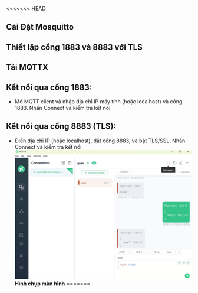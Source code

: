 <<<<<<< HEAD
## Cài Đặt Mosquitto
## Thiết lập cổng 1883 và 8883 với TLS 
## Tải MQTTX
## Kết nối qua cổng 1883:
- Mở MQTT client và nhập địa chỉ IP máy tính (hoặc localhost) và cổng 1883.
Nhấn Connect và kiểm tra kết nối
## Kết nối qua cổng 8883 (TLS):
- Điền địa chỉ IP (hoặc localhost), đặt cổng 8883, và bật TLS/SSL.
Nhấn Connect và kiểm tra kết nối
![Hình ảnh](./images/test.png "Hình ảnh")
**Hình chụp màn hình**
=======
